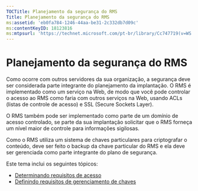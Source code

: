 ```yaml
---
TOCTitle: Planejamento da segurança do RMS
Title: Planejamento da segurança do RMS
ms:assetid: 'eb0fa784-1246-44aa-be31-2c332db7d09c'
ms:contentKeyID: 18123816
ms:mtpsurl: 'https://technet.microsoft.com/pt-br/library/Cc747719(v=WS.10)'
---
```


Planejamento da segurança do RMS
================================

Como ocorre com outros servidores da sua organização, a segurança deve ser considerada parte integrante do planejamento da implantação. O RMS é implementado como um serviço na Web, de modo que você pode controlar o acesso ao RMS como faria com outros serviços na Web, usando ACLs (listas de controle de acesso) e SSL (Secure Sockets Layer).

O RMS também pode ser implementado como parte de um domínio de acesso controlado, se parte da sua implantação solicitar que o RMS forneça um nível maior de controle para informações sigilosas.

Como o RMS utiliza um sistema de chaves particulares para criptografar o conteúdo, deve ser feito o backup da chave particular do RMS e ela deve ser gerenciada como parte integrante do plano de segurança.

Este tema inclui os seguintes tópicos:

-   [Determinando requisitos de acesso](https://technet.microsoft.com/eb2ce9a5-0430-4811-bd40-4a94a84426a8)
-   [Definindo requisitos de gerenciamento de chaves](https://technet.microsoft.com/f0e08fb8-bf5e-4278-a09f-daa57696e786)
